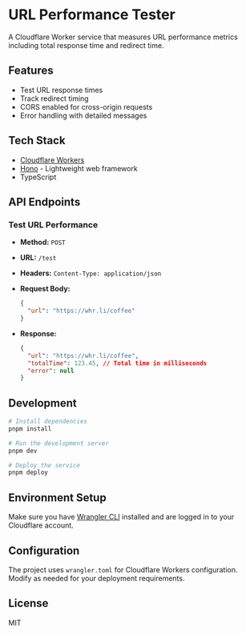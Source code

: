 # URL Performance Tester

A Cloudflare Worker service that measures URL performance metrics including total response time and redirect time.

## Features

- Test URL response times
- Track redirect timing
- CORS enabled for cross-origin requests
- Error handling with detailed messages

## Tech Stack

- [Cloudflare Workers](https://workers.cloudflare.com/)
- [Hono](https://hono.dev/) - Lightweight web framework
- TypeScript

## API Endpoints

### Test URL Performance

- **Method:** `POST`
- **URL:** `/test`
- **Headers:** `Content-Type: application/json`
- **Request Body:**
  ```json
  {
    "url": "https://whr.li/coffee"
  }
  ```

- **Response:**
  ```json
  {
    "url": "https://whr.li/coffee",
    "totalTime": 123.45, // Total time in milliseconds
    "error": null
  }
  ```

## Development

```bash
# Install dependencies
pnpm install

# Run the development server
pnpm dev

# Deploy the service
pnpm deploy
```

## Environment Setup

Make sure you have [Wrangler CLI](https://developers.cloudflare.com/workers/wrangler/install-and-update/) installed and are logged in to your Cloudflare account.

## Configuration

The project uses `wrangler.toml` for Cloudflare Workers configuration. Modify as needed for your deployment requirements.

## License

MIT
